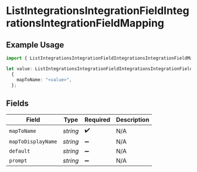 # ListIntegrationsIntegrationFieldIntegrationsIntegrationFieldMapping

## Example Usage

```typescript
import { ListIntegrationsIntegrationFieldIntegrationsIntegrationFieldMapping } from "@amp-labs/sdk-node/models/operations";

let value: ListIntegrationsIntegrationFieldIntegrationsIntegrationFieldMapping =
  {
    mapToName: "<value>",
  };
```

## Fields

| Field              | Type               | Required           | Description        |
| ------------------ | ------------------ | ------------------ | ------------------ |
| `mapToName`        | *string*           | :heavy_check_mark: | N/A                |
| `mapToDisplayName` | *string*           | :heavy_minus_sign: | N/A                |
| `default`          | *string*           | :heavy_minus_sign: | N/A                |
| `prompt`           | *string*           | :heavy_minus_sign: | N/A                |